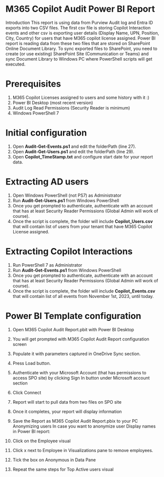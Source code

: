 # M365 Copilot Audit Power BI Report
Introduction
This report is using data from Purview Audit log and Entra ID exports into two CSV files. The first csv file is storing Copilot Interaction events and other csv is exporting user details (Display Name, UPN, Position, City, Country) for users that have M365 copilot license assigned.
Power BI report is reading data from these two files that are stored on SharePoint Online Document Library. To sync exported files to SharePoint, you need to create (or use existing) SharePoint Site (Communication or Teams) and sync Document Library to Windows PC where PowerShell scripts will get executed.
# Prerequisites
1.	M365 Copilot Licenses assigned to users and some history with it :)
2.	Power BI Desktop (most recent version)
3.	Audit Log Read Permissions (Security Reader is minimum)
4.	Windows PowerShell 7
# Initial configuration
1.	Open **Audit-Get-Events.ps1** and edit the folderPath (line 27).
2.	Open **Audit-Get-Users.ps1** and edit the folderPath (line 29).
3.	Open **Copilot_TimeStamp.txt** and configure start date for your report data.
# Extracting AD users
1.	Open Windows PowerShell (not PS7) as Administrator
2.	Run **Audit-Get-Users.ps1** from Windows PowerShell
3.	Once you get prompted to authenticate, authenticate with an account that has at least Security Reader Permissions (Global Admin will work of course).
4.	Once the script is complete, the folder will include **Copilot_Users.csv** that will contain list of users from your tenant that have M365 Copilot License assigned.
# Extracting Copilot Interactions
1.	Run PowerShell 7 as Administrator
2.	Run **Audit-Get-Events.ps1** from Windows PowerShell
3.	Once you get prompted to authenticate, authenticate with an account that has at least Security Reader Permissions (Global Admin will work of course).
4.	Once the script is complete, the folder will include **Copilot_Events.csv** that will contain list of all events from November 1st, 2023, until today.
# Power BI Template configuration
1.	Open M365 Copilot Audit Report.pbit with Power BI Desktop
2.	You will get prompted with M365 Copilot Audit Report configuration screen
 
3.	Populate it with parameters captured in OneDrive Sync section.
4.	Press Load button.
5.	Authenticate with your Microsoft Account (that has permissions to access SPO site) by clicking Sign In button under Microsoft account section
 
6.	Click Connect
7.	Report will start to pull data from two files on SPO site
 
8.	Once it completes, your report will display information
 
9.	Save the Report as M365 Copilot Audit Report.pbix to your PC
Anonymizing users
In case you want to anonymize user Display names in Power BI report:
 
1.	Click on the Employee visual
2.	Click x next to Employee in Visualizations pane to remove employees.
3.	Tick the box on Anonymous in Data Pane
 
4.	Repeat the same steps for Top Active users visual
